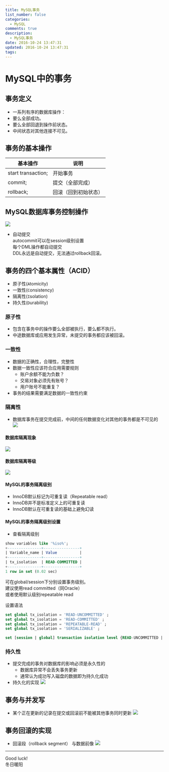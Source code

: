 ```yaml
---
title: MySQL事务
list_number: false
categories:
  - MySQL
comments: true
description:
  - MySQL事务
date: 2016-10-24 13:47:31
updated: 2016-10-24 13:47:31
tags:
---
```


# MySQL中的事务

## 事务定义
- 一系列有序的数据库操作：
- 要么全部成功。
- 要么全部回退到操作前状态。
- 中间状态对其他连接不可见。

## 事务的基本操作
基本操作 | 说明
---|---
start transaction; | 开始事务
commit; | 提交（全部完成）
rollback; | 回滚（回到初始状态）

## MySQL数据库事务控制操作
![](http://ocaw8wyva.bkt.clouddn.com/markdown-img-paste-20161024140520481.png)

- 自动提交  
autocommit可以在session级别设置  
每个DML操作都自动提交  
DDL永远是自动提交，无法通过rollback回滚。  

## 事务的四个基本属性（ACID）
- 原子性(`A`tomicity)
- 一致性(`C`onsistency)
- 隔离性(`I`solation)
- 持久性(`D`urability)

### 原子性
- 包含在事务中的操作要么全部被执行，要么都不执行。
- 中途数据库或应用发生异常，未提交的事务都应该被回滚。

### 一致性
- 数据的正确性，合理性，完整性
- 数据一致性应该符合应用需要规则
  - 账户余额不能为负数？
  - 交易对象必须先有账号？
  - 用户账号不能重复？
- 事务的结果需要满足数据的一致性约束

### 隔离性
- 数据库事务在提交完成前，中间的任何数据变化对其他的事务都是不可见的
![](http://ocaw8wyva.bkt.clouddn.com/markdown-img-paste-20161024152526554.png)
#### 数据库隔离现象
![](http://ocaw8wyva.bkt.clouddn.com/markdown-img-paste-20161024152701975.png)
#### 数据库隔离等级
![](http://ocaw8wyva.bkt.clouddn.com/markdown-img-paste-20161024153054942.png)
#### MySQL的事务隔离级别
- InnoDB默认标记为可重复读（Repeatable read）
- InnoDB并不是标准定义上的可重复读
- InnoDB默认在可重复读的基础上避免幻读

#### MySQL的事务隔离级别设置
- 查看隔离级别
```sql
show variables like '%iso%';
+---------------+----------------+
| Variable_name | Value          |
+---------------+----------------+
| tx_isolation  | READ-COMMITTED |
+---------------+----------------+
1 row in set (0.02 sec)
```
可在global/session下分别设置事务级别。  
建议使用read committed（同Oracle）  
或者使用默认级别repeatable read  

设置语法
```sql
set global tx_isolation = 'READ-UNCOMMITTED' ;
set global tx_isolation = 'READ-COMMITTED' ;
set global tx_isolation = 'REPEATABLE-READ' ;
set global tx_isolation = 'SERIALIZABLE' ;

set [session | global] transaction isolation level {READ-UNCOMMITTED | READ-COMMITTED | REPEATABLE-READ | SERIALIZABLE}
```



### 持久性
- 提交完成的事务对数据库的影响必须是永久性的
  - 数据库异常不会丢失事务更新
  - 通常认为成功写入磁盘的数据即为持久化成功
- 持久化的实现
![](http://ocaw8wyva.bkt.clouddn.com/markdown-img-paste-20161024152154504.png)

## 事务与并发写
- 某个正在更新的记录在提交或回滚前不能被其他事务同时更新
![](http://ocaw8wyva.bkt.clouddn.com/markdown-img-paste-20161024155020213.png)

## 事务回滚的实现
- 回滚段（rollback segment） 与数据前像
![](http://ocaw8wyva.bkt.clouddn.com/markdown-img-paste-20161024155232929.png)

----
Good luck!  
冬日暖阳
